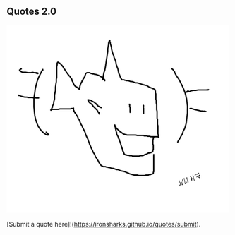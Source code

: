 ## Quotes 2.0
![Image](ironshark.png)

[Submit a quote here]!(https://ironsharks.github.io/quotes/submit).
